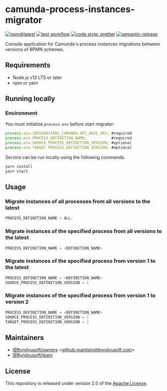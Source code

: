 # camunda-process-instances-migrator

[![npm@latest](https://img.shields.io/npm/v/@byndyusoft/camunda-process-instances-migrator/latest.svg)](https://www.npmjs.com/package/@byndyusoft/camunda-process-instances-migrator)
[![test workflow](https://github.com/Byndyusoft/camunda-process-instances-migrator/actions/workflows/test.yaml/badge.svg?branch=master)](https://github.com/Byndyusoft/camunda-process-instances-migrator/actions/workflows/test.yaml)
[![code style: prettier](https://img.shields.io/badge/code_style-prettier-ff69b4.svg)](https://github.com/prettier/prettier)
[![semantic-release](https://img.shields.io/badge/%20%20%F0%9F%93%A6%F0%9F%9A%80-semantic--release-e10079.svg)](https://github.com/semantic-release/semantic-release)

Console application for Camunda's process instances migrations between versions of BPMN schemes.

## Requirements

- Node.js v12 LTS or later
- npm or yarn

## Running locally

### Environment

You must initialize `process.env` before start migrator:

```javascript
process.env.INTEGRATIONS_CAMUNDA_API_BASE_URI; #required
process.env.PROCESS_DEFINITION_NAME;           #required
process.env.SOURCE_PROCESS_DEFINITION_VERSION; #optional
process.env.TARGET_PROCESS_DEFINITION_VERSION; #optional
```

Service can be run locally using the following commands.

```bash
yarn install
yarn start
```

## Usage

### Migrate instances of all processes from all versions to the latest

```javascript
PROCESS_DEFINITION_NAME = ALL;
```

### Migrate instances of the specified process from all versions to the latest

```javascript
PROCESS_DEFINITION_NAME = <DEFINITION_NAME>
```

### Migrate instances of the specified process from version 1 to the latest

```javascript
PROCESS_DEFINITION_NAME = <DEFINITION_NAME>
SOURCE_PROCESS_DEFINITION_VERSION = 1
```

### Migrate instances of the specified process from version 1 to version 2

```javascript
PROCESS_DEFINITION_NAME = <DEFINITION_NAME>
SOURCE_PROCESS_DEFINITION_VERSION = 1
TARGET_PROCESS_DEFINITION_VERSION = 2
```

## Maintainers

- [@Byndyusoft/owners](https://github.com/orgs/Byndyusoft/teams/owners) <<github.maintain@byndyusoft.com>>
- [@Byndyusoft/team](https://github.com/orgs/Byndyusoft/teams/team)

## License

This repository is released under version 2.0 of the
[Apache License](https://www.apache.org/licenses/LICENSE-2.0).
